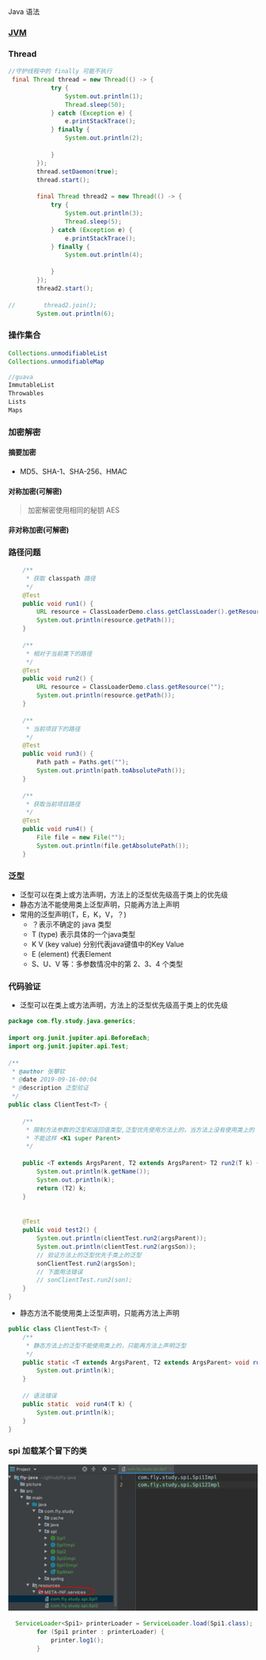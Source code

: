 Java 语法
### [JVM](./doc/jvm.md)
### Thread
```java
//守护线程中的 finally 可能不执行
 final Thread thread = new Thread(() -> {
            try {
                System.out.println(1);
                Thread.sleep(50);
            } catch (Exception e) {
                e.printStackTrace();
            } finally {
                System.out.println(2);

            }
        });
        thread.setDaemon(true);
        thread.start();

        final Thread thread2 = new Thread(() -> {
            try {
                System.out.println(3);
                Thread.sleep(5);
            } catch (Exception e) {
                e.printStackTrace();
            } finally {
                System.out.println(4);

            }
        });
        thread2.start();

//        thread2.join();
        System.out.println(6);
```

### 操作集合
```java
Collections.unmodifiableList
Collections.unmodifiableMap

```
```java
//guava 
ImmutableList
Throwables
Lists
Maps
```


### 加密解密
#### 摘要加密
- MD5、SHA-1、SHA-256、HMAC
#### 对称加密(可解密)
> 加密解密使用相同的秘钥
> AES
#### 非对称加密(可解密)
> 
### 路径问题
```java
    /**
     * 获取 classpath 路径
     */
    @Test
    public void run1() {
        URL resource = ClassLoaderDemo.class.getClassLoader().getResource("");
        System.out.println(resource.getPath());
    }
    
    /**
     * 相对于当前类下的路径
     */
    @Test
    public void run2() {
        URL resource = ClassLoaderDemo.class.getResource("");
        System.out.println(resource.getPath());
    }

    /**
     * 当前项目下的路径
     */
    @Test
    public void run3() {
        Path path = Paths.get("");
        System.out.println(path.toAbsolutePath());
    }

    /**
     * 获取当前项目路径
     */
    @Test
    public void run4() {
        File file = new File("");
        System.out.println(file.getAbsolutePath());
    }
```


### 泛型

- 泛型可以在类上或方法声明，方法上的泛型优先级高于类上的优先级
- 静态方法不能使用类上泛型声明，只能再方法上声明
- 常用的泛型声明(T，E，K，V，？)
  - ？表示不确定的 java 类型
  - T (type) 表示具体的一个java类型
  - K V (key value) 分别代表java键值中的Key Value
  - E (element) 代表Element
  - S、U、V 等：多参数情况中的第 2、3、4 个类型

### 代码验证

- 泛型可以在类上或方法声明，方法上的泛型优先级高于类上的优先级

```java
package com.fly.study.java.generics;

import org.junit.jupiter.api.BeforeEach;
import org.junit.jupiter.api.Test;

/**
 * @author 张攀钦
 * @date 2019-09-16-00:04
 * @description 泛型验证
 */
public class ClientTest<T> {

    /**
     * 限制方法参数的泛型和返回值类型,泛型优先使用方法上的，当方法上没有使用类上的
     * 不能这样 <K1 super Parent>
     */

    public <T extends ArgsParent, T2 extends ArgsParent> T2 run2(T k) {
        System.out.println(k.getName());
        System.out.println(k);
        return (T2) k;
    }
  

    @Test
    public void test2() {
        System.out.println(clientTest.run2(argsParent));
        System.out.println(clientTest.run2(argsSon));
        // 验证方法上的泛型优先于类上的泛型
        sonClientTest.run2(argsSon);
        // 下面用法错误
        // sonClientTest.run2(son);
    }
}

```

- 静态方法不能使用类上泛型声明，只能再方法上声明

```java
public class ClientTest<T> {
    /**
     * 静态方法上的泛型不能使用类上的，只能再方法上声明泛型
     */
    public static <T extends ArgsParent, T2 extends ArgsParent> void run4(T k) {
        System.out.println(k);
    }
  	
  	// 语法错误
    public static  void run4(T k) {
        System.out.println(k);
    }
}
```
### spi 加载某个冒下的类

![1575111308178](picture/spi.jpg)

```java
  ServiceLoader<Spi1> printerLoader = ServiceLoader.load(Spi1.class);
        for (Spi1 printer : printerLoader) {
            printer.log1();
        }
```
